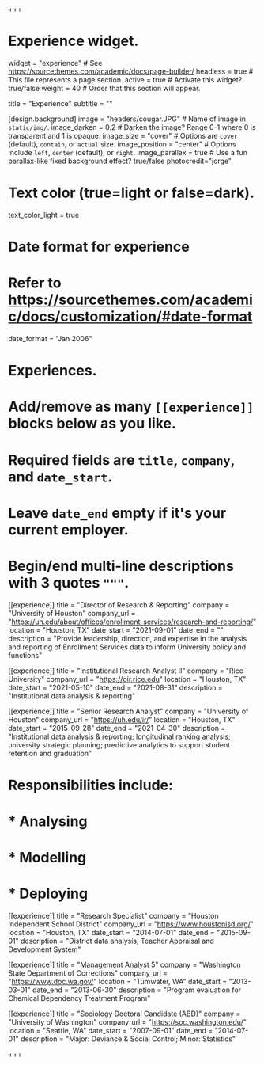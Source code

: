 +++
# Experience widget.
widget = "experience"  # See https://sourcethemes.com/academic/docs/page-builder/
headless = true  # This file represents a page section.
active = true  # Activate this widget? true/false
weight = 40  # Order that this section will appear.

title = "Experience"
subtitle = ""

[design.background]
  image = "headers/cougar.JPG"  # Name of image in `static/img/`.
  image_darken = 0.2  # Darken the image? Range 0-1 where 0 is transparent and 1 is opaque.
  image_size = "cover"  #  Options are `cover` (default), `contain`, or `actual` size.
  image_position = "center"  # Options include `left`, `center` (default), or `right`.
  image_parallax = true  # Use a fun parallax-like fixed background effect? true/false
  photocredit="jorge"
  
  # Text color (true=light or false=dark).
  text_color_light = true

# Date format for experience
#   Refer to https://sourcethemes.com/academic/docs/customization/#date-format
date_format = "Jan 2006"

# Experiences.
#   Add/remove as many `[[experience]]` blocks below as you like.
#   Required fields are `title`, `company`, and `date_start`.
#   Leave `date_end` empty if it's your current employer.
#   Begin/end multi-line descriptions with 3 quotes `"""`.

[[experience]]
  title = "Director of Research & Reporting"
  company = "University of Houston"
  company_url = "https://uh.edu/about/offices/enrollment-services/research-and-reporting/"
  location = "Houston, TX"
  date_start = "2021-09-01"
  date_end = ""
  description = "Provide leadership, direction, and expertise in the analysis and reporting of Enrollment Services data to inform University policy and functions"

[[experience]]
  title = "Institutional Research Analyst II"
  company = "Rice University"
  company_url = "https://oir.rice.edu"
  location = "Houston, TX"
  date_start = "2021-05-10"
  date_end = "2021-08-31"
  description = "Institutional data analysis & reporting"
  
[[experience]]
  title = "Senior Research Analyst"
  company = "University of Houston"
  company_url = "https://uh.edu/ir/"
  location = "Houston, TX"
  date_start = "2015-09-28"
  date_end = "2021-04-30"
  description = "Institutional data analysis & reporting; longitudinal ranking analysis; university strategic planning; predictive analytics to support student retention and graduation"
  # Responsibilities include:
  
  # * Analysing
  # * Modelling
  # * Deploying
  
[[experience]]
  title = "Research Specialist"
  company = "Houston Independent School District"
  company_url = "https://www.houstonisd.org/"
  location = "Houston, TX"
  date_start = "2014-07-01"
  date_end = "2015-09-01"
  description = "District data analysis; Teacher Appraisal and Development System"

[[experience]]
  title = "Management Analyst 5"
  company = "Washington State Department of Corrections"
  company_url = "https://www.doc.wa.gov/"
  location = "Tumwater, WA"
  date_start = "2013-03-01"
  date_end = "2013-06-30"
  description = "Program evaluation for Chemical Dependency Treatment Program"
  
[[experience]]
  title = "Sociology Doctoral Candidate (ABD)"
  company = "University of Washington"
  company_url = "https://soc.washington.edu/"
  location = "Seattle, WA"
  date_start = "2007-09-01"
  date_end = "2014-07-01"
  description = "Major: Deviance & Social Control; Minor: Statistics"

+++
